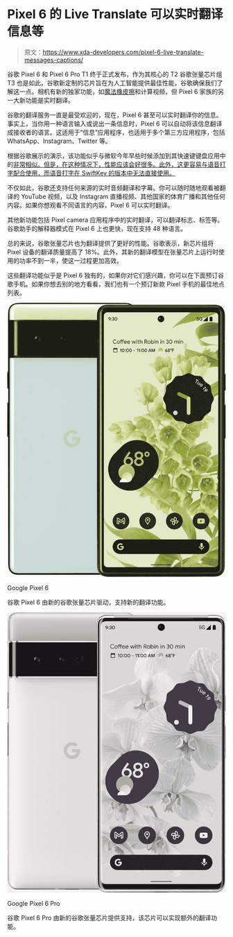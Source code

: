 # Pixel 6 的 Live Translate 可以实时翻译信息等

> 原文：<https://www.xda-developers.com/pixel-6-live-translate-messages-captions/>

谷歌 Pixel 6 和 Pixel 6 Pro T1 终于正式发布，作为其核心的 T2 谷歌张量芯片组 T3 也是如此。谷歌新定制的芯片旨在为人工智能提供最佳性能，谷歌确保我们了解这一点。相机有新的独家功能，如[魔法橡皮擦](https://www.xda-developers.com/magic-eraser-pixel-6-erase-objects/)和计算视频，但 Pixel 6 家族的另一大新功能是实时翻译。

谷歌的翻译服务一直是最受欢迎的，现在，Pixel 6 甚至可以实时翻译你的信息。事实上，当你用一种语言输入或说出一条信息时，Pixel 6 可以自动将该信息翻译成接收者的语言。这适用于“信息”应用程序，也适用于多个第三方应用程序，包括 WhatsApp、Instagram、Twitter 等。

根据谷歌展示的演示，该功能似乎与微软今年早些时候添加到其快速键键盘应用中的[非常相似。但是，在这种情况下，性能应该会好很多。此外，这更容易与语音打字配合使用，而语音打字在 SwiftKey 的版本中无法直接使用。](https://www.xda-developers.com/swiftkey-android-instant-translations-microsoft-translator/)

不仅如此，谷歌还支持任何来源的实时音频翻译和字幕。你可以随时随地观看被翻译的 YouTube 视频，以及 Instagram 直播视频、其他国家的体育广播和其他任何内容。如果你想观看不同语言的内容，Pixel 6 可以实时翻译。

其他新功能包括 Pixel camera 应用程序中的实时翻译，可以翻译标志、标签等。谷歌助手的解释器模式在 Pixel 6 上也更快，现在支持 48 种语言。

总的来说，谷歌张量芯片也为翻译提供了更好的性能。谷歌表示，新芯片组将 Pixel 设备的翻译质量提高了 18%。此外，其新的翻译模型在张量芯片上运行时使用的功率不到一半，使这一过程更加高效。

这些翻译功能似乎是 Pixel 6 独有的，如果你对它们感兴趣，你可以在下面预订谷歌手机。如果你想去别的地方看看，我们也有一个预订新款 Pixel 手机的最佳地点列表。

 <picture>![The Pixel 6 has a 50MP main camera that can capture great shots -- especially during the day.](img/8e0ead8ca607b7d8fdf138081a4750cc.png)</picture> 

Google Pixel 6

谷歌 Pixel 6 由新的谷歌张量芯片驱动，支持新的翻译功能。

 <picture>![The Google Pixel 6 Pro comes with a larger screen than the regular Pixel 6\. It's available in three different colors to choose from.](img/d8668762e12e02fafe7a8229e4e95d27.png)</picture> 

Google Pixel 6 Pro

谷歌 Pixel 6 Pro 由新的谷歌张量芯片提供支持，该芯片可以实现额外的翻译功能。
